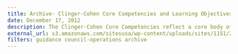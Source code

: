```yaml
---
title: Archive- Clinger-Cohen Core Competencies and Learning Objectives (2012)
date: December 17, 2012
description: The Clinger-Cohen Core Competencies reflect a core body of 12 competency areas identified by the Federal CIO Council in 2012 as fundamental to the effective management of federal technology resources.
external_url: s3.amazonaws.com/sitesusa/wp-content/uploads/sites/1151/2016/10/2012-Learning-Objectives-Final.pdf
filters: guidance council-operations archive
---
```

